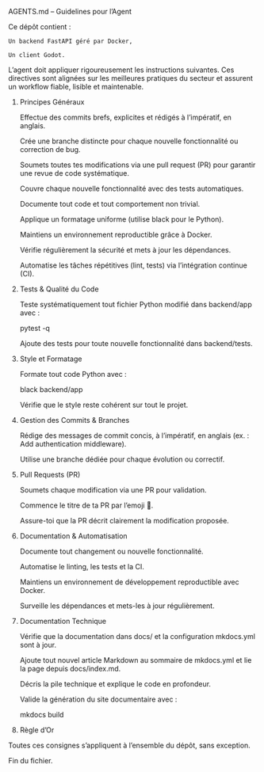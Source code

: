 AGENTS.md – Guidelines pour l’Agent

Ce dépôt contient :

    Un backend FastAPI géré par Docker,

    Un client Godot.

L’agent doit appliquer rigoureusement les instructions suivantes. Ces directives sont alignées sur les meilleures pratiques du secteur et assurent un workflow fiable, lisible et maintenable.
1. Principes Généraux

    Effectue des commits brefs, explicites et rédigés à l’impératif, en anglais.

    Crée une branche distincte pour chaque nouvelle fonctionnalité ou correction de bug.

    Soumets toutes tes modifications via une pull request (PR) pour garantir une revue de code systématique.

    Couvre chaque nouvelle fonctionnalité avec des tests automatiques.

    Documente tout code et tout comportement non trivial.

    Applique un formatage uniforme (utilise black pour le Python).

    Maintiens un environnement reproductible grâce à Docker.

    Vérifie régulièrement la sécurité et mets à jour les dépendances.

    Automatise les tâches répétitives (lint, tests) via l’intégration continue (CI).

2. Tests & Qualité du Code

    Teste systématiquement tout fichier Python modifié dans backend/app avec :

    pytest -q

    Ajoute des tests pour toute nouvelle fonctionnalité dans backend/tests.

3. Style et Formatage

    Formate tout code Python avec :

    black backend/app

    Vérifie que le style reste cohérent sur tout le projet.

4. Gestion des Commits & Branches

    Rédige des messages de commit concis, à l’impératif, en anglais (ex. : Add authentication middleware).

    Utilise une branche dédiée pour chaque évolution ou correctif.

5. Pull Requests (PR)

    Soumets chaque modification via une PR pour validation.

    Commence le titre de ta PR par l’emoji 🤖.

    Assure-toi que la PR décrit clairement la modification proposée.

6. Documentation & Automatisation

    Documente tout changement ou nouvelle fonctionnalité.

    Automatise le linting, les tests et la CI.

    Maintiens un environnement de développement reproductible avec Docker.

    Surveille les dépendances et mets-les à jour régulièrement.

7. Documentation Technique

    Vérifie que la documentation dans docs/ et la configuration mkdocs.yml sont à jour.

    Ajoute tout nouvel article Markdown au sommaire de mkdocs.yml et lie la page depuis docs/index.md.

    Décris la pile technique et explique le code en profondeur.

    Valide la génération du site documentaire avec :

    mkdocs build

8. Règle d’Or

Toutes ces consignes s’appliquent à l’ensemble du dépôt, sans exception.

Fin du fichier.